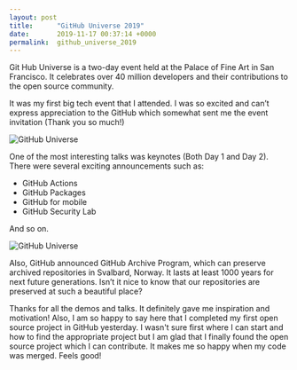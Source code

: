 ```yaml
---
layout: post
title:      "GitHub Universe 2019"
date:       2019-11-17 00:37:14 +0000
permalink:  github_universe_2019
---
```


Git Hub Universe is a two-day event held at the Palace of Fine Art in San Francisco. It celebrates over 40 million developers and their contributions to the open source community.

It was my first big tech event that I attended. I was so excited and can’t express appreciation to the GitHub which somewhat sent me the event invitation (Thank you so much!)

![GitHub Universe](http://yukijina.github.io/img/myimg/github-uni-1.jpg)

One of the most interesting talks was keynotes (Both Day 1 and Day 2). There were several exciting announcements such as:
* GitHub Actions
* GitHub Packages
* GitHub for mobile
* GitHub Security Lab 

And so on.

![GitHub Universe](http://yukijina.github.io/img/myimg/github-uni-2.jpg)

Also, GitHub announced GitHub Archive Program, which can preserve archived repositories in Svalbard, Norway. It lasts at least 1000 years for next future generations.
Isn’t it nice to know that our repositories are preserved at such a beautiful place?

Thanks for all the demos and talks. It definitely gave me inspiration and motivation! Also, I am so happy to say here that I completed my first open source project in GitHub yesterday. I wasn't sure first where I can start and how to find the appropriate project but I am glad that I finally found the open source project which I can contribute. It makes me so happy when my code was merged. Feels good!






